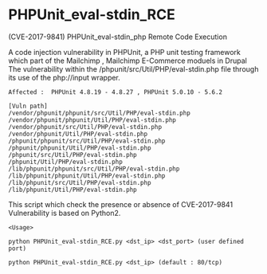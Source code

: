 # PHPUnit_eval-stdin_RCE
(CVE-2017-9841) PHPUnit_eval-stdin_php Remote Code Execution

A code injection vulnerability in PHPUnit, a PHP unit testing framework which part of the Mailchimp , Mailchimp E-Commerce moduels in Drupal 
The vulnerability within the /phpunit/src/Util/PHP/eval-stdin.php file through its use of the php://input wrapper.

    Affected :  PHPUnit 4.8.19 - 4.8.27 , PHPUnit 5.0.10 - 5.6.2
    
    [Vuln path]
    /vendor/phpunit/phpunit/src/Util/PHP/eval-stdin.php
    /vendor/phpunit/phpunit/Util/PHP/eval-stdin.php
    /vendor/phpunit/src/Util/PHP/eval-stdin.php
    /vendor/phpunit/Util/PHP/eval-stdin.php
    /phpunit/phpunit/src/Util/PHP/eval-stdin.php
    /phpunit/phpunit/Util/PHP/eval-stdin.php
    /phpunit/src/Util/PHP/eval-stdin.php
    /phpunit/Util/PHP/eval-stdin.php
    /lib/phpunit/phpunit/src/Util/PHP/eval-stdin.php
    /lib/phpunit/phpunit/Util/PHP/eval-stdin.php
    /lib/phpunit/src/Util/PHP/eval-stdin.php
    /lib/phpunit/Util/PHP/eval-stdin.php
    
This script which check the presence or absence of CVE-2017-9841 Vulnerability is based on Python2.

    <Usage>
    
    python PHPUnit_eval-stdin_RCE.py <dst_ip> <dst_port> (user defined port)

    python PHPUnit_eval-stdin_RCE.py <dst_ip> (default : 80/tcp)
